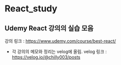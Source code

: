 # React_study

## Udemy React 강의의 실습 모음
강의 링크 : https://www.udemy.com/course/best-react/

- 각 강의의 메모와 정리는 velog에 올림.
velog 링크 : https://velog.io/@chilly003/posts

